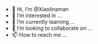 - 👋 Hi, I’m @Xiaolinaman
- 👀 I’m interested in ...
- 🌱 I’m currently learning ...
- 💞️ I’m looking to collaborate on ...
- 📫 How to reach me ...

<!---
Xiaolinaman/Xiaolinaman is a ✨ special ✨ repository because its `README.md` (this file) appears on your GitHub profile.
You can click the Preview link to take a look at your changes.
--->

